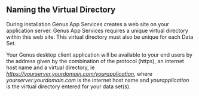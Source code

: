## Naming the Virtual Directory

During installation Genus App Services creates a web site on your application server. Genus App Services requires a unique virtual directory within this web site. This virtual directory must also be unique for each Data Set.

Your Genus desktop client application will be available to your end users by the address given by the combination of the protocol (https), an internet host name and a virtual directory, ie _https://yourserver.yourdomain.com/yourapplication_, where _yourserver.yourdomain.com_ is the internet host name and _yourapplication_ is the virtual directory entered for your data set(s).